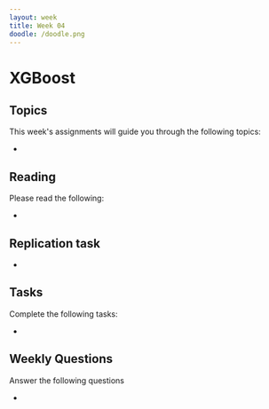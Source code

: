```yaml
---
layout: week
title: Week 04
doodle: /doodle.png
---
```


# XGBoost
## Topics

This week's assignments will guide you through the following topics:

* 

## Reading

Please read the following:

* 

## Replication task

* 


## Tasks

Complete the following tasks:

*


## Weekly Questions

Answer the following questions

* 
